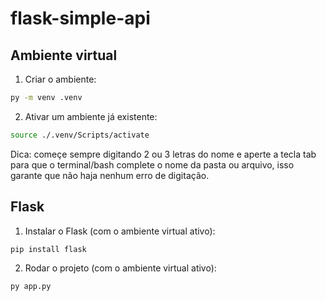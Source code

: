 # flask-simple-api

## Ambiente virtual

1. Criar o ambiente:

```sh
py -m venv .venv
```

2. Ativar um ambiente já existente:

```sh
source ./.venv/Scripts/activate
```

Dica: começe sempre digitando 2 ou 3 letras do nome e aperte a tecla tab
para que o terminal/bash complete o nome da pasta ou arquivo,
isso garante que não haja nenhum erro de digitação.

## Flask

1. Instalar o Flask (com o ambiente virtual ativo):

```sh
pip install flask
```

2. Rodar o projeto (com o ambiente virtual ativo):

```sh
py app.py
```
